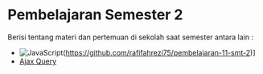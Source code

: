 # Pembelajaran Semester 2

Berisi tentang materi dan pertemuan di sekolah saat semester antara lain :

- ![JavaScript](https://img.shields.io/badge/javascript-%23323330.svg?style=for-the-badge&logo=javascript&logoColor=%23F7DF1E)(https://github.com/rafifahrezi75/pembelajaran-11-smt-2)]
- [Ajax Query](https://github.com/rafifahrezi75/pembelajaran-11-smt-2/tree/main/pertemuan-6-javascript-ajax-query)
